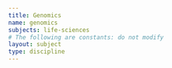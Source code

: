 ```yaml
---
title: Genomics
name: genomics
subjects: life-sciences
# The following are constants: do not modify
layout: subject
type: discipline
---
```

